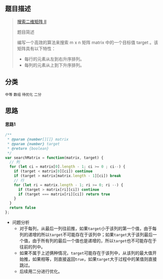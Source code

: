## 题目描述

> [搜索二维矩阵 II](https://leetcode-cn.com/problems/search-a-2d-matrix-ii/)
>
>题目简述
>
>编写一个高效的算法来搜索 m x n 矩阵 matrix 中的一个目标值 target 。该矩阵具有以下特性：
> - 每行的元素从左到右升序排列。
> - 每列的元素从上到下升序排列。


## 分类
`中等` `数组` `待优化` `二分`

## 思路
#### 思路1
```javascript
/**
 * @param {number[][]} matrix
 * @param {number} target
 * @return {boolean}
 */
var searchMatrix = function(matrix, target) {
  // 列
  for (let ci = matrix[0].length - 1; ci >= 0 ; ci--) {
    if (target < matrix[0][ci]) continue
    if (target > matrix[matrix.length - 1][ci]) break
    // 行
    for (let ri = matrix.length - 1; ri >= 0; ri --) {
      if (target > matrix[ri][ci]) continue
      if (target === matrix[ri][ci]) return true
    }
  }
  return false
};
```
- 问题分析
  - 对于每列，从最后一列往前推，如果`target`小于该列的第一个值，由于每列的递增的所以`target`不可能存在于该列中；如果`target`大于该列最后一个值，由于所有列的最后一个值也是递增的，所以`target`也不可能存在于往前的列中。
  - 如果不属于上述俩种情况，`target`可能存在于该列中，从该列的最大值开始推，如果相等，则直接返回`true`，如果`target`大于过程中的某值则直接跳过。
  - 后续用二分进行优化。